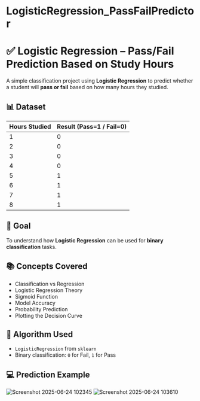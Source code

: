 # LogisticRegression_PassFailPredictor

# ✅ Logistic Regression – Pass/Fail Prediction Based on Study Hours

A simple classification project using **Logistic Regression** to predict whether a student will **pass or fail** based on how many hours they studied.

## 📊 Dataset
| Hours Studied | Result (Pass=1 / Fail=0) |
|---------------|---------------------------|
| 1             | 0                         |
| 2             | 0                         |
| 3             | 0                         |
| 4             | 0                         |
| 5             | 1                         |
| 6             | 1                         |
| 7             | 1                         |
| 8             | 1                         |

## 📌 Goal
To understand how **Logistic Regression** can be used for **binary classification** tasks.

## 📚 Concepts Covered
- Classification vs Regression
- Logistic Regression Theory
- Sigmoid Function
- Model Accuracy
- Probability Prediction
- Plotting the Decision Curve

## 🧠 Algorithm Used
- `LogisticRegression` from `sklearn`
- Binary classification: `0` for Fail, `1` for Pass

## 💻 Prediction Example
![Screenshot 2025-06-24 102345](https://github.com/user-attachments/assets/ab9d948b-3396-4a7a-8ac4-d0cf11d71f45)
![Screenshot 2025-06-24 103610](https://github.com/user-attachments/assets/4b96a0de-f5d5-4e5e-b0ce-8f7a9e3b405d)


